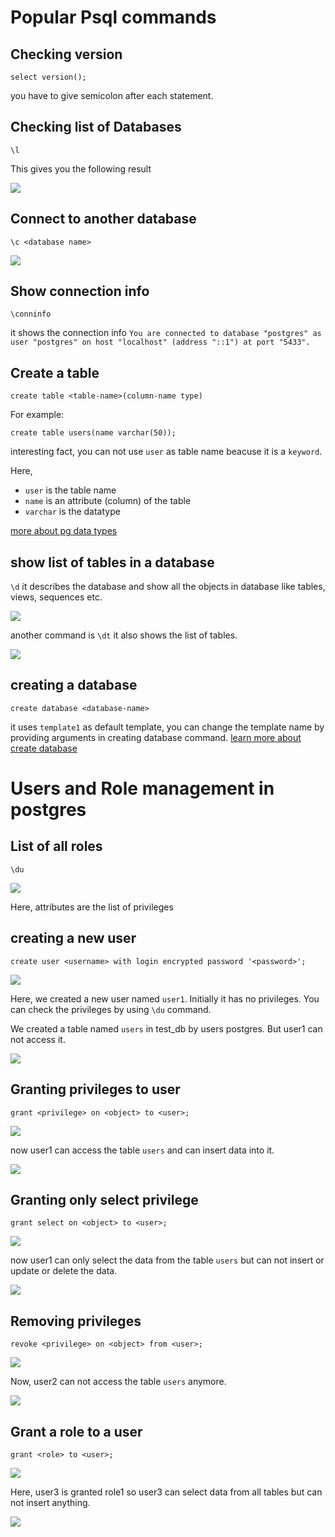 # Popular Psql commands

## Checking version

`select version();`

you have to give semicolon after each statement.

## Checking list of Databases

`\l`

This gives you the following result

<img src='./assets/psql/database-list.png'>

## Connect to another database

`\c <database name>`

<img src='./assets/psql/connect-another-database.png'>

## Show connection info

`\conninfo`

it shows the connection info `You are connected to database "postgres" as user "postgres" on host "localhost" (address "::1") at port "5433".`

## Create a table 

`create table <table-name>(column-name type)`

For example: 

`create table users(name varchar(50));`

interesting fact, you can not use `user` as table name beacuse it is a `keyword`.

Here, 
- `user` is the table name
- `name` is an attribute (column) of the table
- `varchar` is the datatype

<a href='https://www.geeksforgeeks.org/postgresql-data-types/'>more about pg data types</a>

## show list of tables in a database

`\d` it describes the database and show all the objects in database like tables, views, sequences etc.

<img src='./assets/psql/show-tables.png'>

another command is `\dt` it also shows the list of tables.

<img src='./assets/psql/dt-table.png'>


## creating a database

`create database <database-name>`

it uses `template1` as default template, you can change the template name by providing arguments in creating database command. <a href='https://www.postgresql.org/docs/current/sql-createdatabase.html'> learn more about create database </a>

# Users and Role management in postgres

## List of all roles

`\du`

<img src='./assets/psql/all-users-list.png'>

Here, attributes are the list of privileges

## creating a new user

`create user <username> with login encrypted password '<password>';`

<img src='./assets/psql/create-user.png'>

Here, we created a new user named `user1`. Initially it has no privileges. You can check the privileges by using `\du` command.

We created a table named `users` in test_db by users postgres. But user1 can not access it.

<img src='./assets/psql/permission-denied.png'>

## Granting privileges to user
`grant <privilege> on <object> to <user>;`

<img src='./assets/psql/grant-privilege.png'>

now user1 can access the table `users` and can insert data into it.

<img src='./assets/psql/user1-select.png'>

## Granting only select privilege

`grant select on <object> to <user>;`

<img src='./assets/psql/select-privilege.png'>

now user1 can only select the data from the table `users` but can not insert or update or delete the data.

<img src='./assets/psql/select-not-insert.png'>

## Removing privileges
`revoke <privilege> on <object> from <user>;`

<img src='./assets/psql/revoke-privilege.png'>

Now, user2 can not access the table `users` anymore.

<img src='./assets/psql/revoke-select-user2.png'>

## Grant a role to a user

`grant <role> to <user>;`

<img src='./assets/psql/grant-role.png'>

Here, user3 is granted role1 so user3 can select data from all tables but can not insert anything.

<img src='./assets/psql/role-check-user3.png'>